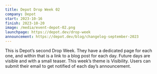 ```yaml
---
title: Depot Drop Week 02
company: Depot
start: 2023-10-16
finish: 2023-10-20
image: /media/event-depot-02.png
launchpage: https://depot.dev/drop-week
announcement: https://depot.dev/blog/changelog-september-2023
---
```


This is Depot’s second Drop Week. They have a dedicated page for each one, and within that is a link to a blog post for each day. Future days are visible and with a small teaser. This week’s theme is Visibility. Users can submit their email to get notified of each day’s announcement.